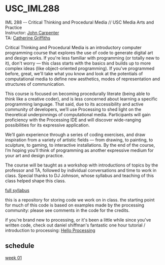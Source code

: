 # USC_IML288
IML 288 -- Critical Thinking and Procedural Media // USC Media Arts and Practice  
Instructor: [John Carpenter](http://johnbcarpenter.com)  
TA: [Catherine Griffiths](http://isohale.com)  

Critical Thinking and Procedural Media is an introductory computer programming course that explores the use of code to generate digital art and design works.  If you're less familiar with programming (or totally new to it), don't worry — this class starts with the basics and builds up to more complex ideas (like object-oriented programming). If you've programmed before, great, we'll take what you know and look at the potentials of computational media to define new aesthetics, modes of representation and structures of communication. 

This course is focused on becoming procedurally literate (being able to think like a creative coder), and is less concerned about learning a specific programming language. That said, due to its accessibility and active community of developers, we’ll use Processing to shed light on the theoretical underpinnings of computational media. Participants will gain proficiency with the Processing IDE and will discover wide-ranging possibilities for its expressive application. 

We’ll gain experience through a series of coding exercises, and draw inspiration from a variety of artistic fields — from drawing, to painting, to sculpture, to gaming, to interactive installations.  By the end of the course, I’m hoping you’ll think of programming as another expressive medium for your art and design practice.

The course will be taught as a workshop with introductions of topics by the professor and TA, followed by individual conversations and time to work in class. Special thanks to DJ Johnson, whose syllabus and teaching of this class helped shape this class.

[full syllabus](https://github.com/johnbcarpenter/USC_IML288/tree/master/IML288_syllabus_FALL2018.pdf)

this is a repository for storing code we work on in class. the starting point for much of this code is based on examples made by the processing community: please see comments in the code for the credits.

if you're brand new to processing, or it's been a little while since you've written code, check out daniel shiffman's fantastic one hour tutorial / introduction to processing: [Hello Processing](http://hello.processing.org)


## schedule
[week 01](https://github.com/johnbcarpenter/USC_IML288/tree/master/WEEK01.md) 

